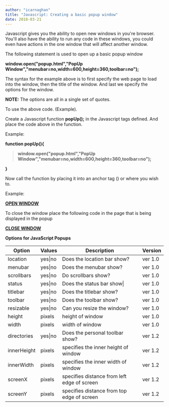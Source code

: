 ```yaml
---
author: "icarnaghan"
title: "Javascript: Creating a basic popup window"
date: 2018-03-21
---
```


Javascript gives you the ability to open new windows in you're browser. You'll also have the ability to run any code in these windows, you could even have actions in the one window that will affect another window.

The following statement is used to open up a basic popup window

**window.open("popup.html","PopUp Window","menubar=no,width=600,height=360,toolbar=no");**

The syntax for the example above is to first specify the web page to load into the window, then the title of the window. And last we specify the options for the window.

**NOTE:** The options are all in a single set of quotes.

To use the above code. (Example).

Create a Javascript function **popUp();** in the Javascript tags defined. And place the code above in the function.

Example:

**function popUp(){**

> **window.open("popup.html","PopUp Window","menubar=no,width=600,height=360,toolbar=no");**

**}**

Now call the function by placing it into an anchor tag (**<a></a>**) or where you wish to.

Example:

**<a href="javascript:popUp();">OPEN WINDOW</a>**

To close the window place the following code in the page that is being displayed in the popup

**<a href="javascript:self.close()">CLOSE WINDOW</a>**

**Options for JavaScript Popups**

| **Option** | **Values** | **Description** | **Version** |
| --- | --- | --- | --- |
| location | yes\|no | Does the location bar show? | ver 1.0 |
| menubar | yes\|no | Does the menubar show? | ver 1.0 |
| scrollbars | yes\|no | Do scrollbars show? | ver 1.0 |
| status | yes\|no | Does the status bar show\| | ver 1.0 |
| titlebar | yes\|no | Does the titlebar show? | ver 1.0 |
| toolbar | yes\|no | Does the toolbar show? | ver 1.0 |
| resizable | yes\|no | Can you resize the window? | ver 1.0 |
| height | pixels | height of window | ver 1.0 |
| width | pixels | width of window | ver 1.0 |
| directories | yes\|no | Does the personal toolbar show? | ver 1.2 |
| innerHeight | pixels | specifies the inner height of window | ver 1.2 |
| innerWidth | pixels | specifies the inner width of window | ver 1.2 |
| screenX | pixels | specifies distance from left edge of screen | ver 1.2 |
| screenY | pixels | specifies distance from top edge of screen | ver 1.2 |
